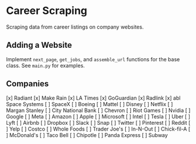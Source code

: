 # Career Scraping

Scraping data from career listings on company websites.

## Adding a Website

Implement `next_page`, `get_jobs`, and `assemble_url` functions for the base class. See `main.py` for examples.

## Companies

[x] Radiant
[x] Make Rain
[x] LA Times
[x] GoGuardian
[x] Radlink
[x] abl Space Systems
[ ] SpaceX
[ ] Boeing
[ ] Mattel
[ ] Disney
[ ] Netflix
[ ] Margan Stanley
[ ] City National Bank
[ ] Chevron
[ ] Riot Games
[ ] Nvidia
[ ] Google
[ ] Meta
[ ] Amazon
[ ] Apple
[ ] Microsoft
[ ] Intel
[ ] Tesla
[ ] Uber
[ ] Lyft
[ ] Airbnb
[ ] Dropbox
[ ] Slack
[ ] Snap
[ ] Twitter
[ ] Pinterest
[ ] Reddit
[ ] Yelp
[ ] Costco
[ ] Whole Foods
[ ] Trader Joe's
[ ] In-N-Out
[ ] Chick-fil-A
[ ] McDonald's
[ ] Taco Bell
[ ] Chipotle
[ ] Panda Express
[ ] Subway
